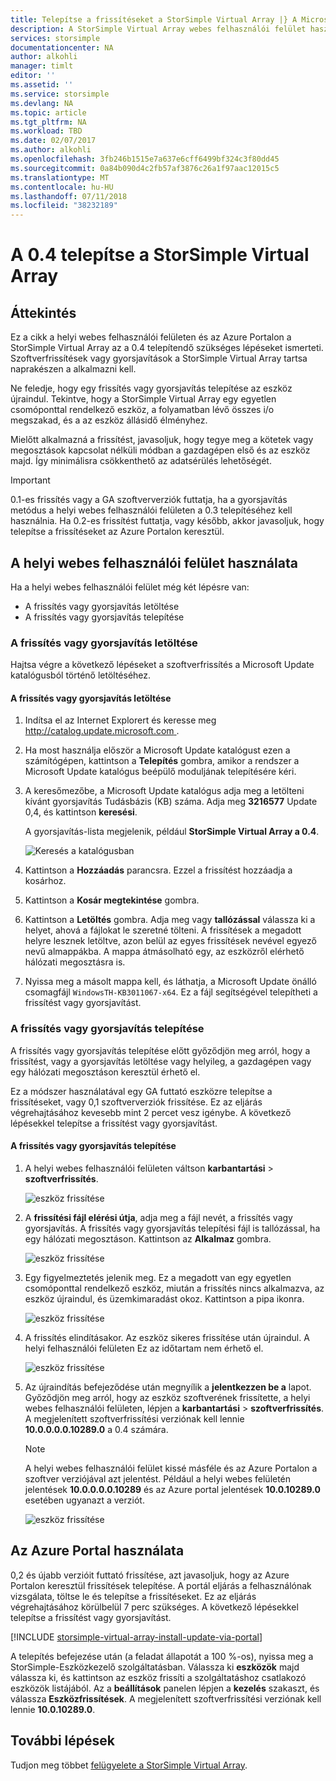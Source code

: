 ```yaml
---
title: Telepítse a frissítéseket a StorSimple Virtual Array |} A Microsoft Docs
description: A StorSimple Virtual Array webes felhasználói felület használata az Azure portal és a gyorsjavítások módszerrel frissítés alkalmazása
services: storsimple
documentationcenter: NA
author: alkohli
manager: timlt
editor: ''
ms.assetid: ''
ms.service: storsimple
ms.devlang: NA
ms.topic: article
ms.tgt_pltfrm: NA
ms.workload: TBD
ms.date: 02/07/2017
ms.author: alkohli
ms.openlocfilehash: 3fb246b1515e7a637e6cff6499bf324c3f80dd45
ms.sourcegitcommit: 0a84b090d4c2fb57af3876c26a1f97aac12015c5
ms.translationtype: MT
ms.contentlocale: hu-HU
ms.lasthandoff: 07/11/2018
ms.locfileid: "38232189"
---
```

# <a name="install-update-04-on-your-storsimple-virtual-array"></a>A 0.4 telepítse a StorSimple Virtual Array

## <a name="overview"></a>Áttekintés

Ez a cikk a helyi webes felhasználói felületen és az Azure Portalon a StorSimple Virtual Array az a 0.4 telepítendő szükséges lépéseket ismerteti. Szoftverfrissítések vagy gyorsjavítások a StorSimple Virtual Array tartsa naprakészen a alkalmazni kell. 

Ne feledje, hogy egy frissítés vagy gyorsjavítás telepítése az eszköz újraindul. Tekintve, hogy a StorSimple Virtual Array egy egyetlen csomóponttal rendelkező eszköz, a folyamatban lévő összes i/o megszakad, és a az eszköz állásidő élményhez. 

Mielőtt alkalmazná a frissítést, javasoljuk, hogy tegye meg a kötetek vagy megosztások kapcsolat nélküli módban a gazdagépen első és az eszköz majd. Így minimálisra csökkenthető az adatsérülés lehetőségét.

> [!IMPORTANT]
> 0.1-es frissítés vagy a GA szoftververziók futtatja, ha a gyorsjavítás metódus a helyi webes felhasználói felületen a 0.3 telepítéséhez kell használnia. Ha 0.2-es frissítést futtatja, vagy később, akkor javasoljuk, hogy telepítse a frissítéseket az Azure Portalon keresztül.
 

## <a name="use-the-local-web-ui"></a>A helyi webes felhasználói felület használata

Ha a helyi webes felhasználói felület még két lépésre van:

* A frissítés vagy gyorsjavítás letöltése
* A frissítés vagy gyorsjavítás telepítése

### <a name="download-the-update-or-the-hotfix"></a>A frissítés vagy gyorsjavítás letöltése

Hajtsa végre a következő lépéseket a szoftverfrissítés a Microsoft Update katalógusból történő letöltéséhez.

#### <a name="to-download-the-update-or-the-hotfix"></a>A frissítés vagy gyorsjavítás letöltése

1. Indítsa el az Internet Explorert és keresse meg [ http://catalog.update.microsoft.com ](http://catalog.update.microsoft.com).

2. Ha most használja először a Microsoft Update katalógust ezen a számítógépen, kattintson a **Telepítés** gombra, amikor a rendszer a Microsoft Update katalógus beépülő moduljának telepítésére kéri.

3. A keresőmezőbe, a Microsoft Update katalógus adja meg a letölteni kívánt gyorsjavítás Tudásbázis (KB) száma. Adja meg **3216577** Update 0,4, és kattintson **keresési**.
   
    A gyorsjavítás-lista megjelenik, például **StorSimple Virtual Array a 0.4**.
   
    ![Keresés a katalógusban](./media/storsimple-virtual-array-install-update-04/download1.png)

4. Kattintson a **Hozzáadás** parancsra. Ezzel a frissítést hozzáadja a kosárhoz.

5. Kattintson a **Kosár megtekintése** gombra.

6. Kattintson a **Letöltés** gombra. Adja meg vagy **tallózással** válassza ki a helyet, ahová a fájlokat le szeretné tölteni. A frissítések a megadott helyre lesznek letöltve, azon belül az egyes frissítések nevével egyező nevű almappákba. A mappa átmásolható egy, az eszközről elérhető hálózati megosztásra is.

7. Nyissa meg a másolt mappa kell, és láthatja, a Microsoft Update önálló csomagfájl `WindowsTH-KB3011067-x64`. Ez a fájl segítségével telepítheti a frissítést vagy gyorsjavítást.

### <a name="install-the-update-or-the-hotfix"></a>A frissítés vagy gyorsjavítás telepítése

A frissítés vagy gyorsjavítás telepítése előtt győződjön meg arról, hogy a frissítést, vagy a gyorsjavítás letöltése vagy helyileg, a gazdagépen vagy egy hálózati megosztáson keresztül érhető el. 

Ez a módszer használatával egy GA futtató eszközre telepítse a frissítéseket, vagy 0,1 szoftververziók frissítése. Ez az eljárás végrehajtásához kevesebb mint 2 percet vesz igénybe. A következő lépésekkel telepítse a frissítést vagy gyorsjavítást.

#### <a name="to-install-the-update-or-the-hotfix"></a>A frissítés vagy gyorsjavítás telepítése

1. A helyi webes felhasználói felületen váltson **karbantartási** > **szoftverfrissítés**.
   
    ![eszköz frissítése](./media/storsimple-virtual-array-install-update/update1m.png)

2. A **frissítési fájl elérési útja**, adja meg a fájl nevét, a frissítés vagy gyorsjavítás. A frissítés vagy gyorsjavítás telepítési fájl is tallózással, ha egy hálózati megosztáson. Kattintson az **Alkalmaz** gombra.
   
    ![eszköz frissítése](./media/storsimple-virtual-array-install-update/update2m.png)

3. Egy figyelmeztetés jelenik meg. Ez a megadott van egy egyetlen csomóponttal rendelkező eszköz, miután a frissítés nincs alkalmazva, az eszköz újraindul, és üzemkimaradást okoz. Kattintson a pipa ikonra.
   
   ![eszköz frissítése](./media/storsimple-virtual-array-install-update/update3m.png)

4. A frissítés elindításakor. Az eszköz sikeres frissítése után újraindul. A helyi felhasználói felületen Ez az időtartam nem érhető el.
   
    ![eszköz frissítése](./media/storsimple-virtual-array-install-update/update5m.png)

5. Az újraindítás befejeződése után megnyílik a **jelentkezzen be a** lapot. Győződjön meg arról, hogy az eszköz szoftverének frissítette, a helyi webes felhasználói felületen, lépjen a **karbantartási** > **szoftverfrissítés**. A megjelenített szoftverfrissítési verziónak kell lennie **10.0.0.0.0.10289.0** a 0.4 számára.
   
   > [!NOTE]
   > A helyi webes felhasználói felület kissé másféle és az Azure Portalon a szoftver verziójával azt jelentést. Például a helyi webes felületén jelentések **10.0.0.0.0.10289** és az Azure portal jelentések **10.0.10289.0** esetében ugyanazt a verziót.
   
    ![eszköz frissítése](./media/storsimple-virtual-array-install-update/update6m.png)

## <a name="use-the-azure-portal"></a>Az Azure Portal használata

0,2 és újabb verzióit futtató frissítése, azt javasoljuk, hogy az Azure Portalon keresztül frissítések telepítése. A portál eljárás a felhasználónak vizsgálata, töltse le és telepítse a frissítéseket. Ez az eljárás végrehajtásához körülbelül 7 perc szükséges. A következő lépésekkel telepítse a frissítést vagy gyorsjavítást.

[!INCLUDE [storsimple-virtual-array-install-update-via-portal](../../includes/storsimple-virtual-array-install-update-via-portal-04.md)]

A telepítés befejezése után (a feladat állapotát a 100 %-os), nyissa meg a StorSimple-Eszközkezelő szolgáltatásban. Válassza ki **eszközök** majd válassza ki, és kattintson az eszköz frissíti a szolgáltatáshoz csatlakozó eszközök listájából. Az a **beállítások** panelen lépjen a **kezelés** szakaszt, és válassza **Eszközfrissítések**. A megjelenített szoftverfrissítési verziónak kell lennie **10.0.10289.0**.


## <a name="next-steps"></a>További lépések

Tudjon meg többet [felügyelete a StorSimple Virtual Array](storsimple-ova-web-ui-admin.md).

